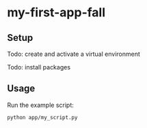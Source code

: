 # my-first-app-fall

## Setup

Todo: create and activate a virtual environment

Todo: install packages


## Usage

Run the example script:

```sh
python app/my_script.py
```